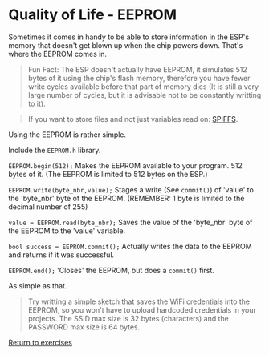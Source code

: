 # Quality of Life - EEPROM

Sometimes it comes in handy to be able to store information in the ESP's memory that doesn't get blown up when the chip powers down.
That's where the EEPROM comes in.

> Fun Fact: The ESP doesn't actually have EEPROM, it simulates 512 bytes of it using the chip's flash memory, therefore you have fewer write cycles available before that part of memory dies (It is still a very large number of cycles, but it is advisable not to be constantly writting to it).

> If you want to store files and not just variables read on: [SPIFFS](https://github.com/esp8266/Arduino/blob/master/doc/filesystem.md).

Using the EEPROM is rather simple.

Include the <code>EEPROM.h</code> library.

<code>EEPROM.begin(512);</code> Makes the EEPROM available to your program. 512 bytes of it. (The EEPROM is limited to 512 bytes on the ESP.)

<code>EEPROM.write(byte_nbr,value);</code> Stages a write (See <code>commit()</code>) of 'value' to the 'byte_nbr' byte of the EEPROM. (REMEMBER: 1 byte is limited to the decimal number of 255)

<code>value = EEPROM.read(byte_nbr);</code> Saves the value of the 'byte_nbr' byte of the EEPROM to the 'value' variable.

<code>bool success = EEPROM.commit();</code> Actually writes the data to the EEPROM and returns if it was successful.

<code>EEPROM.end();</code> 'Closes' the EEPROM, but does a <code>commit()</code> first.

As simple as that.

> Try writting a simple sketch that saves the WiFi credentials into the EEPROM, so you won't have to upload hardcoded credentials in your projects.
> The SSID max size is 32 bytes (characters) and the PASSWORD max size is 64 bytes.

[Return to exercises](./)
